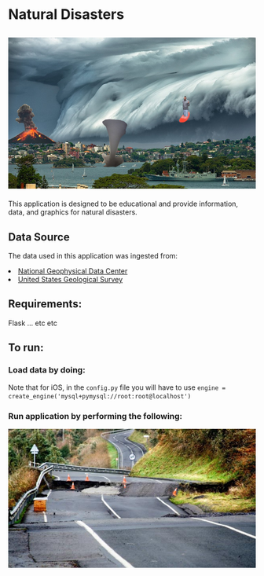 # Natural Disasters
![Earth Hackers!](resources/disaster_collage_funny.jpg "Earth Hackers!")
---

This application is designed to be educational and provide information, data, and graphics for natural disasters.

## Data Source

The data used in this application was ingested from:
<li><a href="https://www.ngdc.noaa.gov/nndc/struts/form?t=101650&s=1&d=1" target="_blank">National Geophysical Data Center</a></li>
<li><a href="https://earthquake.usgs.gov/earthquakes/feed/" target="_blank">United States Geological Survey</a></li>


## Requirements:

Flask ... etc etc

## To run:

### Load data by doing:


Note that for iOS, in the `config.py` file you will have to use `engine = create_engine('mysql+pymysql://root:root@localhost')`

### Run application by performing the following:




![Stock Earthquake Photo](images/eq04.jpg "Stock Earthquake Photo")

